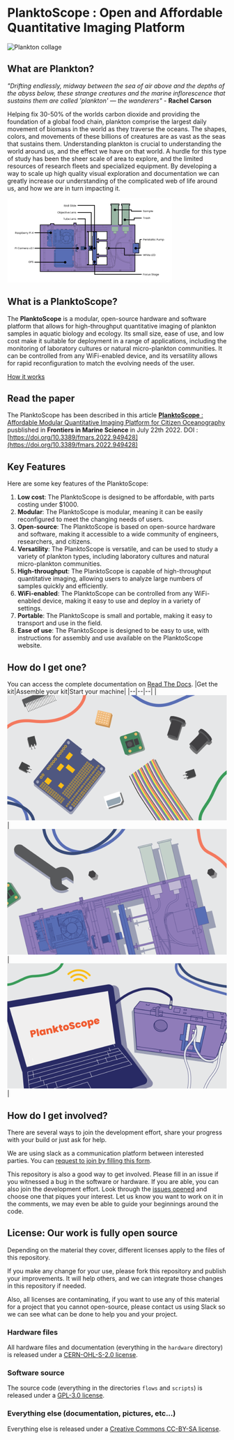 
# PlanktoScope : Open and Affordable Quantitative Imaging Platform


![Plankton collage](readme/plankton_collage.webp)



## What are Plankton?

_"Drifting endlessly, midway between the sea of air above and the depths of the abyss below, these strange creatures and the marine inflorescence that sustains them are called 'plankton' — the wanderers"_ - **Rachel Carson**

Helping fix 30-50% of the worlds carbon dioxide and providing the foundation of a global food chain, plankton comprise the largest daily movement of biomass in the world as they traverse the oceans. The shapes, colors, and movements of these billions of creatures are as vast as the seas that sustains them. Understanding plankton is crucial to understanding the world around us, and the effect we have on that world. A hurdle for this type of study has been the sheer scale of area to explore, and the limited resources of research fleets and specialized equipment. By developing a way to scale up high quality visual exploration and documentation we can greatly increase our understanding of the complicated web of life around us, and how we are in turn impacting it.

![PlanktoScope schematics](docs/readme/X-14.svg)

## What is a PlanktoScope?

The **PlanktoScope** is a modular, open-source hardware and software platform that allows for high-throughput quantitative imaging of plankton samples in aquatic biology and ecology. Its small size, ease of use, and low cost make it suitable for deployment in a range of applications, including the monitoring of laboratory cultures or natural micro-plankton communities. It can be controlled from any WiFi-enabled device, and its versatility allows for rapid reconfiguration to match the evolving needs of the user.

[How it works](https://www.planktoscope.org/how-it-works)

## Read the paper
The PlanktoScope has been described in this article  [**PlanktoScope** : Affordable Modular Quantitative Imaging Platform for Citizen Oceanography](https://www.frontiersin.org/articles/10.3389/fmars.2022.949428/full) pusblished in **Frontiers in Marine Science** in July 22th 2022. 
DOI : [https://doi.org/10.3389/fmars.2022.949428](https://doi.org/10.3389/fmars.2022.949428)


## Key Features
Here are some key features of the PlanktoScope:
1.  **Low cost**: The PlanktoScope is designed to be affordable, with parts costing under $1000.
2.  **Modular**: The PlanktoScope is modular, meaning it can be easily reconfigured to meet the changing needs of users.
3.  **Open-source**: The PlanktoScope is based on open-source hardware and software, making it accessible to a wide community of engineers, researchers, and citizens.
4.  **Versatility**: The PlanktoScope is versatile, and can be used to study a variety of plankton types, including laboratory cultures and natural micro-plankton communities.
5.  **High-throughput**: The PlanktoScope is capable of high-throughput quantitative imaging, allowing users to analyze large numbers of samples quickly and efficiently.
6.  **WiFi-enabled**: The PlanktoScope can be controlled from any WiFi-enabled device, making it easy to use and deploy in a variety of settings.
7.  **Portable**: The PlanktoScope is small and portable, making it easy to transport and use in the field.
8.  **Ease of use**: The PlanktoScope is designed to be easy to use, with instructions for assembly and use available on the PlanktoScope website.

## How do I get one?
You can access the complete documentation on [Read The Docs](https://planktonscope.readthedocs.io/).
|Get the kit|Assemble your kit|Start your machine|
|--|--|--|
|![Get the kit](docs/readme/get_kit.png)|![Assemble your kit](docs/readme/assemble_kit.png)|![Start your machine](docs/readme/start_pscope.png)|

## How do I get involved?
There are several ways to join the development effort, share your progress with your build or just ask for help.

We are using slack as a communication platform between interested parties. You can [request to join by filling this form](https://docs.google.com/forms/d/e/1FAIpQLSfcod-avpzWVmWj42_hW1v2mMSHm0DAGXHxVECFig2dnKHxGQ/viewform).

This repository is also a good way to get involved. Please fill in an issue if you witnessed a bug in the software or hardware. If you are able, you can also join the development effort. Look through the [issues opened](https://github.com/PlanktonPlanet/PlanktoScope/labels/good%20first%20issue) and choose one that piques your interest. Let us know you want to work on it in the comments, we may even be able to guide your beginnings around the code.

## License: Our work is fully open source

Depending on the material they cover, different licenses apply to the files of this repository.

If you make any change for your use, please fork this repository and publish your improvements. It will help others, and we can integrate those changes in this repository if needed.

Also, all licenses are contaminating, if you want to use any of this material for a project that you cannot open-source, please contact us using Slack so we can see what can be done to help you and your project.

### Hardware files
All hardware files and documentation (everything in the `hardware` directory) is released under a [CERN-OHL-S-2.0 license](https://ohwr.org/cern_ohl_s_v2.txt).

### Software source
The source code (everything in the directories `flows` and `scripts`) is released under a [GPL-3.0 license](https://www.gnu.org/licenses/gpl-3.0.en.html).

### Everything else (documentation, pictures, etc...)
Everything else is released under a [Creative Commons CC-BY-SA license](https://creativecommons.org/licenses/by-sa/4.0/).
